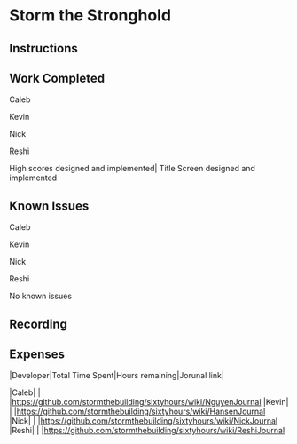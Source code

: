 # Storm the Stronghold
## Instructions

## Work Completed
Caleb

Kevin

Nick

Reshi

 High scores designed and implemented|
 Title Screen designed and implemented

## Known Issues
Caleb

Kevin

Nick

Reshi

 No known issues
## Recording

## Expenses

|Developer|Total Time Spent|Hours remaining|Jorunal link|

|Caleb| | |https://github.com/stormthebuilding/sixtyhours/wiki/NguyenJournal
|Kevin| | |https://github.com/stormthebuilding/sixtyhours/wiki/HansenJournal
|Nick| | |https://github.com/stormthebuilding/sixtyhours/wiki/NickJournal
|Reshi| | |https://github.com/stormthebuilding/sixtyhours/wiki/ReshiJournal
